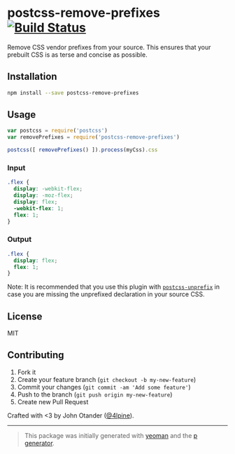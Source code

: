 # postcss-remove-prefixes [![Build Status](https://secure.travis-ci.org/johnotander/postcss-remove-prefixes.png?branch=master)](https://travis-ci.org/johnotander/postcss-remove-prefixes)

Remove CSS vendor prefixes from your source. This ensures that your prebuilt CSS is as terse and concise as possible.

## Installation

```bash
npm install --save postcss-remove-prefixes
```

## Usage

```javascript
var postcss = require('postcss')
var removePrefixes = require('postcss-remove-prefixes')

postcss([ removePrefixes() ]).process(myCss).css
```

### Input

```css
.flex {
  display: -webkit-flex;
  display: -moz-flex;
  display: flex;
  -webkit-flex: 1;
  flex: 1;
}
```

### Output

```css
.flex {
  display: flex;
  flex: 1;
}
```

Note: It is recommended that you use this plugin with [`postcss-unprefix`](https://github.com/yisibl/postcss-unprefix) in case you are missing the unprefixed declaration in your source CSS.

## License

MIT

## Contributing

1. Fork it
2. Create your feature branch (`git checkout -b my-new-feature`)
3. Commit your changes (`git commit -am 'Add some feature'`)
4. Push to the branch (`git push origin my-new-feature`)
5. Create new Pull Request

Crafted with <3 by John Otander ([@4lpine](https://twitter.com/4lpine)).

***

> This package was initially generated with [yeoman](http://yeoman.io) and the [p generator](https://github.com/johnotander/generator-p.git).
